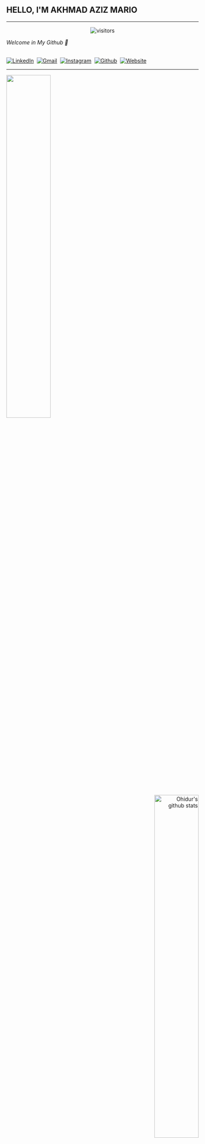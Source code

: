 <h2>HELLO, I'M AKHMAD AZIZ MARIO </h2>
<hr>
<p align="center"><img align="center" alt="visitors" src="https://gpvc.arturio.dev/akhmadazizmario"></p>

<p><em>Welcome in My Github 👋</em> </p>
<br>
<a href="https://www.linkedin.com/in/akhmad-aziz-mario-262221232/"><img src="https://img.shields.io/badge/linkedin-%230077B5.svg?&style=for-the-badge&logo=linkedin&logoColor=white" alt="LinkedIn" /></a>&nbsp;
<a href="mailto:akhmadazizmario@gmail.com?subject=Halo%20Fasya"><img src="https://img.shields.io/badge/gmail-%23D14836.svg?&style=for-the-badge&logo=gmail&logoColor=white" alt="Gmail"/></a>&nbsp;
<a href="https://instagram.com/azizmario_"><img src="https://img.shields.io/badge/instagram-%23E4405F.svg?&style=for-the-badge&logo=instagram&logoColor=white" alt="Instagram" /></a>&nbsp;
<a href="#"><img src="https://img.shields.io/github/followers/secondl1f3?label=Follow&style=social" alt="Github" /></a>&nbsp;
<a href="https://akhmadazizmario.000webhostapp.com/"><img src="https://img.shields.io/badge/Website-46a2f1.svg?&style=flat-square&logo=Google-Chrome&logoColor=white&link=https://fajarah.wordpress.com/" alt="Website" /></a>&nbsp;

<hr>




<p align="">
  <img width="48%"  align="center" src="https://github-readme-stats.vercel.app/api/top-langs/?username=akhmadazizmario&theme=vue-dark&hide_langs_below=1&layout=compact" />
</p>
<p align="right">
  <img width="48%"  align="center" src="https://github-readme-stats.vercel.app/api?username=akhmadazizmario&show_icons=true&theme=vue-dark&line_height=31" alt="Ohidur's github stats"/>
</p>
<!--
**akhmadazizmario/akhmadazizmario** is a ✨ _special_ ✨ repository because its `README.md` (this file) appears on your GitHub profile.

Here are some ideas to get you started:

- 🔭 I’m currently working on ...
- 🌱 I’m currently learning ...
- 👯 I’m looking to collaborate on ...
- 🤔 I’m looking for help with ...
- 💬 Ask me about ...
- 📫 How to reach me: ...
- 😄 Pronouns: ...
- ⚡ Fun fact: ...
-->

